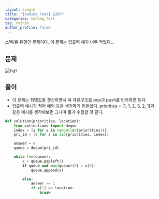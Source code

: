 ```yaml
---
layout: single
title: "[Coding Test] 프린터"
categories: Coding_Test
tag: Python
author_profile: false
---
```


스택/큐 유형인 문제이다. 이 문제는 입출력 예가 너무 적었다...

## 문제 
![fig1]({{site.url}}/images/2023-03-07-ct4/프린트_문제설명.png)

## 풀이
* 이 문제는 최댓값을 갱신하면서 큐 자료구조를 pop과 push를 반복하면 된다.
* 입출력 예시가 적어 예외 등을 생각하기 힘들었다. priorities = [1, 1, 2, 3, 2, 1]과 같은 예시를 생각해보면 그나마 풀기 수월할 것 같다.

```python
def solution(priorities, location):
    from collections import deque
    index = [s for s in range(len(priorities))]
    pri_id = [s for s in zip(priorities, index)]

    answer = 0
    queue = deque(pri_id)

    while len(queue):
        x = queue.popleft()
        if queue and max(queue)[0] > x[0]:
            queue.append(x)

        else:
            answer += 1
            if x[1] == location:
                break
```
